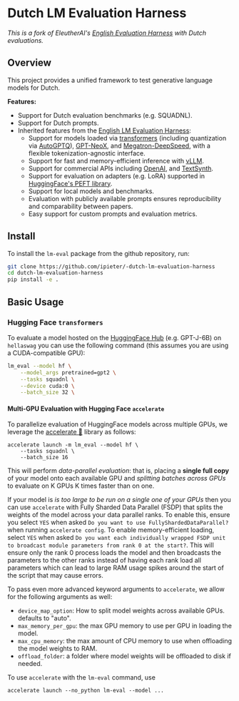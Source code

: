 # Dutch LM Evaluation Harness
_This is a fork of EleutherAI's [English Evaluation Harness](https://github.com/EleutherAI/lm-evaluation-harness) with Dutch evaluations._

## Overview

This project provides a unified framework to test generative language models for Dutch.

**Features:**
- Support for Dutch evaluation benchmarks (e.g. SQUADNL).
- Support for Dutch prompts.
- Inherited features from the [English LM Evaluation Harness](https://github.com/EleutherAI/lm-evaluation-harness): 
    - Support for models loaded via [transformers](https://github.com/huggingface/transformers/) (including quantization via [AutoGPTQ](https://github.com/PanQiWei/AutoGPTQ)), [GPT-NeoX](https://github.com/EleutherAI/gpt-neox), and [Megatron-DeepSpeed](https://github.com/microsoft/Megatron-DeepSpeed/), with a flexible tokenization-agnostic interface.
    - Support for fast and memory-efficient inference with [vLLM](https://github.com/vllm-project/vllm).
    - Support for commercial APIs including [OpenAI](https://openai.com), and [TextSynth](https://textsynth.com/).
    - Support for evaluation on adapters (e.g. LoRA) supported in [HuggingFace's PEFT library](https://github.com/huggingface/peft).
    - Support for local models and benchmarks.
    - Evaluation with publicly available prompts ensures reproducibility and comparability between papers.
    - Easy support for custom prompts and evaluation metrics.

## Install

To install the `lm-eval` package from the github repository, run:

```bash
git clone https://github.com/ipieter/-dutch-lm-evaluation-harness
cd dutch-lm-evaluation-harness
pip install -e .
```

## Basic Usage

### Hugging Face `transformers`

To evaluate a model hosted on the [HuggingFace Hub](https://huggingface.co/models) (e.g. GPT-J-6B) on `hellaswag` you can use the following command (this assumes you are using a CUDA-compatible GPU):

```bash
lm_eval --model hf \
    --model_args pretrained=gpt2 \
    --tasks squadnl \
    --device cuda:0 \
    --batch_size 32 \
```

#### Multi-GPU Evaluation with Hugging Face `accelerate`

To parallelize evaluation of HuggingFace models across multiple GPUs, we leverage the [accelerate 🚀](https://github.com/huggingface/accelerate) library as follows:

```
accelerate launch -m lm_eval --model hf \
    --tasks squadnl \
    --batch_size 16
```

This will perform *data-parallel evaluation*: that is, placing a **single full copy** of your model onto each available GPU and *splitting batches across GPUs* to evaluate on K GPUs K times faster than on one.

If your model is *is too large to be run on a single one of your GPUs* then you can use `accelerate` with Fully Sharded Data Parallel (FSDP) that splits the weights of the model across your data parallel ranks. To enable this, ensure you select `YES` when asked ```Do you want to use FullyShardedDataParallel?``` when running `accelerate config`. To enable memory-efficient loading, select `YES` when asked `Do you want each individually wrapped FSDP unit to broadcast module parameters from rank 0 at the start?`. This will ensure only the rank 0 process loads the model and then broadcasts the parameters to the other ranks instead of having each rank load all parameters which can lead to large RAM usage spikes around the start of the script that may cause errors.

To pass even more advanced keyword arguments to `accelerate`, we allow for the following arguments as well:
- `device_map_option`: How to split model weights across available GPUs. defaults to "auto".
- `max_memory_per_gpu`: the max GPU memory to use per GPU in loading the model.
- `max_cpu_memory`: the max amount of CPU memory to use when offloading the model weights to RAM.
- `offload_folder`: a folder where model weights will be offloaded to disk if needed.

To use `accelerate` with the `lm-eval` command, use
```
accelerate launch --no_python lm-eval --model ...
```
